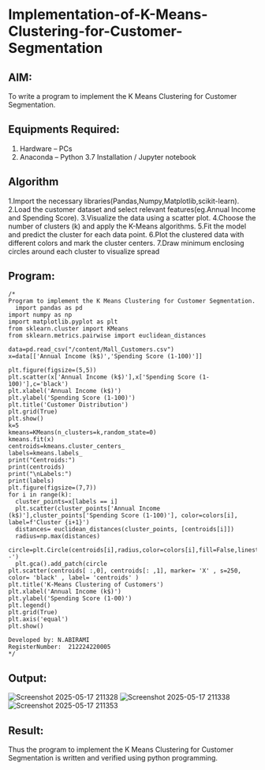 # Implementation-of-K-Means-Clustering-for-Customer-Segmentation

## AIM:
To write a program to implement the K Means Clustering for Customer Segmentation.

## Equipments Required:
1. Hardware – PCs
2. Anaconda – Python 3.7 Installation / Jupyter notebook

## Algorithm
1.Import the necessary libraries(Pandas,Numpy,Matplotlib,scikit-learn).
2.Load the customer dataset and select relevant features(eg.Annual Income and Spending Score).
3.Visualize the data using a scatter plot.
4.Choose the number of clusters (k) and apply the K-Means algorithms.
5.Fit the model and predict the cluster for each data point.
6.Plot the clustered data with different colors and mark the cluster centers.
7.Draw minimum enclosing circles around each cluster to visualize spread 

## Program:
```
/*
Program to implement the K Means Clustering for Customer Segmentation.
  import pandas as pd
import numpy as np
import matplotlib.pyplot as plt
from sklearn.cluster import KMeans
from sklearn.metrics.pairwise import euclidean_distances

data=pd.read_csv("/content/Mall_Customers.csv")
x=data[['Annual Income (k$)','Spending Score (1-100)']]

plt.figure(figsize=(5,5))
plt.scatter(x['Annual Income (k$)'],x['Spending Score (1-100)'],c='black')
plt.xlabel('Annual Income (k$)')
plt.ylabel('Spending Score (1-100)')
plt.title('Customer Distribution')
plt.grid(True)
plt.show()
k=5
kmeans=KMeans(n_clusters=k,random_state=0)
kmeans.fit(x)
centroids=kmeans.cluster_centers_
labels=kmeans.labels_
print("Centroids:")
print(centroids)
print("\nLabels:")
print(labels)
plt.figure(figsize=(7,7))
for i in range(k):
  cluster_points=x[labels == i]
  plt.scatter(cluster_points['Annual Income (k$)'],cluster_points['Spending Score (1-100)'], color=colors[i], label=f'Cluster {i+1}')
  distances= euclidean_distances(cluster_points, [centroids[i]])
  radius=np.max(distances)
  circle=plt.Circle(centroids[i],radius,color=colors[i],fill=False,linestyle='--')
  plt.gca().add_patch(circle
plt.scatter(centroids[ :,0], centroids[: ,1], marker= 'X' , s=250, color= 'black' , label= 'centroids' )
plt.title('K-Means Clustering of Customers')
plt.xlabel('Annual Income (k$)')
plt.ylabel('Spending Score (1-00)')
plt.legend()
plt.grid(True)
plt.axis('equal')
plt.show()

Developed by: N.ABIRAMI
RegisterNumber:  212224220005
*/
```

## Output:
![Screenshot 2025-05-17 211328](https://github.com/user-attachments/assets/7d33b4a1-e29a-402f-afea-a2b164fe9add)
![Screenshot 2025-05-17 211338](https://github.com/user-attachments/assets/6a10cd07-4fc8-4fb5-94ed-49fd1a15830f)
![Screenshot 2025-05-17 211353](https://github.com/user-attachments/assets/4bf88a3e-2eaa-496d-a9e5-76666fe52634)




## Result:
Thus the program to implement the K Means Clustering for Customer Segmentation is written and verified using python programming.
